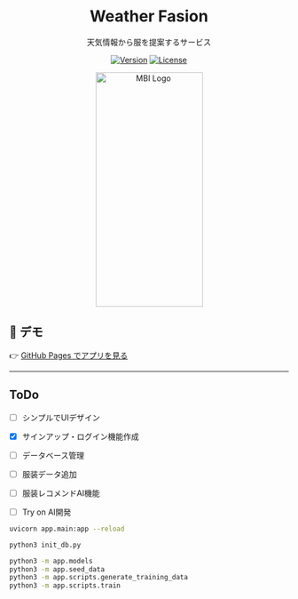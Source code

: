 

<h1 align="center">Weather Fasion</h1>


<p align="center">天気情報から服を提案するサービス</p>

<p align="center">
  <a href="https://github.com/mae-gaku/Weather-Cloth/releases"><img src="https://img.shields.io/github/v/release/mae-gaku/Weather-Cloth?style=flat-square" alt="Version"></a>
  <a href="https://opensource.org/licenses/Apache-2.0"><img src="https://img.shields.io/badge/license-Apache%202.0-blue.svg?style=flat-square" alt="License"></a>

</p>

<p align="center">
  <img src="https://github.com/user-attachments/assets/36775b0e-f31c-4c25-8122-1314636a56d1" alt="MBI Logo" width="193" height="422" >
</p>



## 🚀 デモ

👉 [GitHub Pages でアプリを見る](https://mae-gaku.github.io/Weather-Fasion.github.io/)

---

## ToDo
- [ ] シンプルでUIデザイン
- [x] サインアップ・ログイン機能作成
- [ ] データベース管理
- [ ] 服装データ追加
- [ ] 服装レコメンドAI機能
- [ ] Try on AI開発


```sh
uvicorn app.main:app --reload
```

```sh
python3 init_db.py
```



```sh
python3 -m app.models
python3 -m app.seed_data
python3 -m app.scripts.generate_training_data
python3 -m app.scripts.train
```
